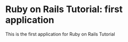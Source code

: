 # Ruby on Rails Tutorial: first application

This is the first application for 
Ruby on Rails Tutorial